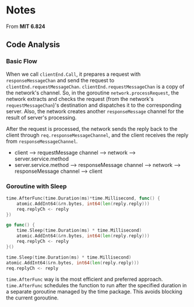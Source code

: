 # Notes
From __MIT 6.824__

## Code Analysis
### Basic Flow
When we call `clientEnd.Call`, it prepares a request with `responseMessageChan` and send the request to `clientEnd.requestMessageChan`. `clientEnd.requestMessageChan` is a copy of the network's channel. So, in the goroutine `network.processRequest`, the network extracts and checks the request (from the network's `requestMessageChan`)'s destination and dispatches it to the corresponding server. Also, the network creates another `responseMessage` channel for the result of server's processing.

After the request is processed, the network sends the reply back to the client through `req.responseMessageChannel`, and the client receives the reply from `responseMessageChannel`.

- client --> requestMessage channel --> network --> server.service.method
- server.service.method --> responseMessage channel --> network --> responseMessage channel --> client

### Goroutine with Sleep
```go
time.AfterFunc(time.Duration(ms)*time.Millisecond, func() {
    atomic.AddInt64(&rn.bytes, int64(len(reply.reply)))
    req.replyCh <- reply
})
```

```go
go func() {
    time.Sleep(time.Duration(ms) * time.Millisecond)
    atomic.AddInt64(&rn.bytes, int64(len(reply.reply)))
    req.replyCh <- reply
}()
```

```go
time.Sleep(time.Duration(ms) * time.Millisecond)
atomic.AddInt64(&rn.bytes, int64(len(reply.reply)))
req.replyCh <- reply
```

`time.AfterFunc` way is the most efficient and preferred approach. `time.AfterFunc` schedules the function to run after the specified duration in a separate goroutine managed by the time package. This avoids blocking the current goroutine.
